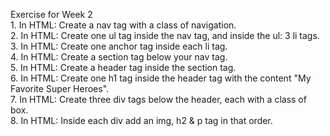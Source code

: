 Exercise for Week 2<br>
	1. In HTML: Create a nav tag with a class of navigation. <br>
	2. In HTML: Create one ul tag inside the nav tag, and inside the ul: 3 li tags. <br>
	3. In HTML: Create one anchor tag inside each li tag. <br>
	4. In HTML: Create a section tag below your nav tag.  <br>
	5. In HTML: Create a header tag inside the section tag. <br>
	6. In HTML: Create one h1 tag inside the header tag with the content "My Favorite Super Heroes". <br>
	7. In HTML: Create three div tags below the header, each with a class of box. <br>
	8. In HTML: Inside each div add an img, h2 & p tag in that order. <br>
